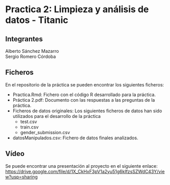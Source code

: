 # Practica 2: Limpieza y análisis de datos - Titanic

## Integrantes

Alberto Sánchez Mazarro<br/>
Sergio Romero Córdoba

## Ficheros

En el repositorio de la práctica se pueden encontrar los siguientes ficheros:

<ul>
<li>Practica.Rmd: Fichero con el código R desarrollado para la práctica.</li>
<li>Práctica 2.pdf: Documento con las respuestas a las preguntas de la práctica.</li>
<li>Ficheros de datos originales: Los siguientes ficheros de datos han sido utilizados para el desarrollo de la práctica
<ul>
<li>test.csv</li>
<li>train.csv</li>
<li>gender_submission.csv</li>
</ul>
</li>
<li>datosManipulados.csv: Fichero de datos finales analizados.</li>
</ul>

## Vídeo

Se puede encontrar una presentación al proyecto en el siguiente enlace: https://drive.google.com/file/d/1X_CkHxF3pV1a2yu51g6kIfzsSZWdC43Y/view?usp=sharing
